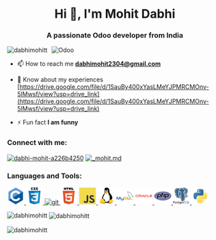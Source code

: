 <h1 align="center">Hi 👋, I'm Mohit Dabhi</h1>
<h3 align="center">A passionate Odoo developer from India</h3>

<img align="right" alt="Odoo" width="400" src="https://www.google.com/url?sa=i&url=https%3A%2F%2Fwww.sevenstarwebsolutions.com%2Fodoo-development-company%2F&psig=AOvVaw17c3NHgVblpDEE7K-l_cuV&ust=1704099313094000&source=images&cd=vfe&opi=89978449&ved=0CBEQjRxqFwoTCKix5eWmuYMDFQAAAAAdAAAAABAI">

<p align="left"> <img src="https://komarev.com/ghpvc/?username=dabhimohitt&label=Profile%20views&color=0e75b6&style=flat" alt="dabhimohitt" /> </p>

- 📫 How to reach me **dabhimohit2304@gmail.com**

- 📄 Know about my experiences [https://drive.google.com/file/d/1SauBy400xYasLMeYJPMRCMOnv-5lMwsf/view?usp=drive_link](https://drive.google.com/file/d/1SauBy400xYasLMeYJPMRCMOnv-5lMwsf/view?usp=drive_link)

- ⚡ Fun fact **I am funny**

<h3 align="left">Connect with me:</h3>
<p align="left">
<a href="https://linkedin.com/in/dabhi-mohit-a226b4250" target="blank"><img align="center" src="https://raw.githubusercontent.com/rahuldkjain/github-profile-readme-generator/master/src/images/icons/Social/linked-in-alt.svg" alt="dabhi-mohit-a226b4250" height="30" width="40" /></a>
<a href="https://instagram.com/_mohit.md" target="blank"><img align="center" src="https://raw.githubusercontent.com/rahuldkjain/github-profile-readme-generator/master/src/images/icons/Social/instagram.svg" alt="_mohit.md" height="30" width="40" /></a>
</p>

<h3 align="left">Languages and Tools:</h3>
<p align="left"> <a href="https://www.cprogramming.com/" target="_blank" rel="noreferrer"> <img src="https://raw.githubusercontent.com/devicons/devicon/master/icons/c/c-original.svg" alt="c" width="40" height="40"/> </a> <a href="https://www.w3schools.com/css/" target="_blank" rel="noreferrer"> <img src="https://raw.githubusercontent.com/devicons/devicon/master/icons/css3/css3-original-wordmark.svg" alt="css3" width="40" height="40"/> </a> <a href="https://git-scm.com/" target="_blank" rel="noreferrer"> <img src="https://www.vectorlogo.zone/logos/git-scm/git-scm-icon.svg" alt="git" width="40" height="40"/> </a> <a href="https://www.w3.org/html/" target="_blank" rel="noreferrer"> <img src="https://raw.githubusercontent.com/devicons/devicon/master/icons/html5/html5-original-wordmark.svg" alt="html5" width="40" height="40"/> </a> <a href="https://developer.mozilla.org/en-US/docs/Web/JavaScript" target="_blank" rel="noreferrer"> <img src="https://raw.githubusercontent.com/devicons/devicon/master/icons/javascript/javascript-original.svg" alt="javascript" width="40" height="40"/> </a> <a href="https://www.linux.org/" target="_blank" rel="noreferrer"> <img src="https://raw.githubusercontent.com/devicons/devicon/master/icons/linux/linux-original.svg" alt="linux" width="40" height="40"/> </a> <a href="https://www.mysql.com/" target="_blank" rel="noreferrer"> <img src="https://raw.githubusercontent.com/devicons/devicon/master/icons/mysql/mysql-original-wordmark.svg" alt="mysql" width="40" height="40"/> </a> <a href="https://www.oracle.com/" target="_blank" rel="noreferrer"> <img src="https://raw.githubusercontent.com/devicons/devicon/master/icons/oracle/oracle-original.svg" alt="oracle" width="40" height="40"/> </a> <a href="https://www.php.net" target="_blank" rel="noreferrer"> <img src="https://raw.githubusercontent.com/devicons/devicon/master/icons/php/php-original.svg" alt="php" width="40" height="40"/> </a> <a href="https://www.postgresql.org" target="_blank" rel="noreferrer"> <img src="https://raw.githubusercontent.com/devicons/devicon/master/icons/postgresql/postgresql-original-wordmark.svg" alt="postgresql" width="40" height="40"/> </a> <a href="https://www.python.org" target="_blank" rel="noreferrer"> <img src="https://raw.githubusercontent.com/devicons/devicon/master/icons/python/python-original.svg" alt="python" width="40" height="40"/> </a> </p>

<p><img align="left" src="https://github-readme-stats.vercel.app/api/top-langs?username=dabhimohitt&show_icons=true&locale=en&layout=compact" alt="dabhimohitt" /></p>

<p>&nbsp;<img align="center" src="https://github-readme-stats.vercel.app/api?username=dabhimohitt&show_icons=true&locale=en" alt="dabhimohitt" /></p>

<p><img align="center" src="https://github-readme-streak-stats.herokuapp.com/?user=dabhimohitt&" alt="dabhimohitt" /></p>
